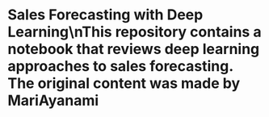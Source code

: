 # Sales Forecasting with Deep Learning\nThis repository contains a notebook that reviews deep learning approaches to sales forecasting. The original content was made by MariAyanami